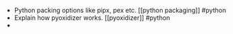 - Python packing options like pipx, pex etc. [[python packaging]] #python
- Explain how pyoxidizer works. [[pyoxidizer]] #python
- 